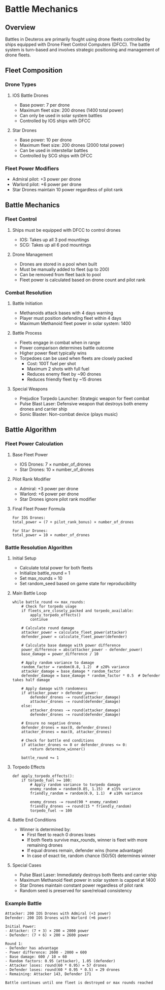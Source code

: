 # Battle Mechanics

## Overview
Battles in Deuteros are primarily fought using drone fleets controlled by ships equipped with Drone Fleet Control Computers (DFCC). The battle system is turn-based and involves strategic positioning and management of drone fleets.

## Fleet Composition

### Drone Types
1. IOS Battle Drones
   - Base power: 7 per drone
   - Maximum fleet size: 200 drones (1400 total power)
   - Can only be used in solar system battles
   - Controlled by IOS ships with DFCC

2. Star Drones
   - Base power: 10 per drone
   - Maximum fleet size: 200 drones (2000 total power)
   - Can be used in interstellar battles
   - Controlled by SCG ships with DFCC

### Fleet Power Modifiers
- Admiral pilot: +3 power per drone
- Warlord pilot: +6 power per drone
- Star Drones maintain 10 power regardless of pilot rank

## Battle Mechanics

### Fleet Control
1. Ships must be equipped with DFCC to control drones
   - IOS: Takes up all 3 pod mountings
   - SCG: Takes up all 6 pod mountings

2. Drone Management
   - Drones are stored in a pool when built
   - Must be manually added to fleet (up to 200)
   - Can be removed from fleet back to pool
   - Fleet power is calculated based on drone count and pilot rank

### Combat Resolution
1. Battle Initiation
   - Methanoids attack bases with 4 days warning
   - Player must position defending fleet within 4 days
   - Maximum Methanoid fleet power in solar system: 1400

2. Battle Process
   - Fleets engage in combat when in range
   - Power comparison determines battle outcome
   - Higher power fleet typically wins
   - Torpedoes can be used when fleets are closely packed
     - Cost: 100T fuel per shot
     - Maximum 2 shots with full fuel
     - Reduces enemy fleet by ~90 drones
     - Reduces friendly fleet by ~15 drones

3. Special Weapons
   - Prejudice Torpedo Launcher: Strategic weapon for fleet combat
   - Pulse Blast Laser: Defensive weapon that destroys both enemy drones and carrier ship
   - Sonic Blaster: Non-combat device (plays music)

## Battle Algorithm

### Fleet Power Calculation
1. Base Fleet Power
   - IOS Drones: 7 × number_of_drones
   - Star Drones: 10 × number_of_drones

2. Pilot Rank Modifier
   - Admiral: +3 power per drone
   - Warlord: +6 power per drone
   - Star Drones ignore pilot rank modifier

3. Final Fleet Power Formula
   ```
   For IOS Drones:
   total_power = (7 + pilot_rank_bonus) × number_of_drones
   
   For Star Drones:
   total_power = 10 × number_of_drones
   ```

### Battle Resolution Algorithm
1. Initial Setup
   - Calculate total power for both fleets
   - Initialize battle_round = 1
   - Set max_rounds = 10
   - Set random_seed based on game state for reproducibility

2. Main Battle Loop
   ```
   while battle_round <= max_rounds:
       # Check for torpedo usage
       if fleets_are_closely_packed and torpedo_available:
           apply_torpedo_effects()
           continue
       
       # Calculate round damage
       attacker_power = calculate_fleet_power(attacker)
       defender_power = calculate_fleet_power(defender)
       
       # Calculate base damage with power difference
       power_difference = abs(attacker_power - defender_power)
       base_damage = power_difference / 10
       
       # Apply random variance to damage
       random_factor = random(0.8, 1.2)  # ±20% variance
       attacker_damage = base_damage * random_factor
       defender_damage = base_damage * random_factor * 0.5  # Defender takes half damage
       
       # Apply damage with randomness
       if attacker_power > defender_power:
           defender_drones -= round(attacker_damage)
           attacker_drones -= round(defender_damage)
       else:
           attacker_drones -= round(attacker_damage)
           defender_drones -= round(defender_damage)
       
       # Ensure no negative drones
       defender_drones = max(0, defender_drones)
       attacker_drones = max(0, attacker_drones)
       
       # Check for battle end conditions
       if attacker_drones <= 0 or defender_drones <= 0:
           return determine_winner()
       
       battle_round += 1
   ```

3. Torpedo Effects
   ```
   def apply_torpedo_effects():
       if torpedo_fuel >= 100:
           # Apply random variance to torpedo damage
           enemy_random = random(0.85, 1.15)  # ±15% variance
           friendly_random = random(0.9, 1.1)  # ±10% variance
           
           enemy_drones -= round(90 * enemy_random)
           friendly_drones -= round(15 * friendly_random)
           torpedo_fuel -= 100
   ```

4. Battle End Conditions
   - Winner is determined by:
     - First fleet to reach 0 drones loses
     - If both fleets survive max_rounds, winner is fleet with more remaining drones
     - If equal drones remain, defender wins (home advantage)
     - In case of exact tie, random chance (50/50) determines winner

5. Special Cases
   - Pulse Blast Laser: Immediately destroys both fleets and carrier ship
   - Maximum Methanoid fleet power in solar system is capped at 1400
   - Star Drones maintain constant power regardless of pilot rank
   - Random seed is preserved for save/reload consistency

### Example Battle
```
Attacker: 200 IOS Drones with Admiral (+3 power)
Defender: 200 IOS Drones with Warlord (+6 power)

Initial Power:
- Attacker: (7 + 3) × 200 = 2000 power
- Defender: (7 + 6) × 200 = 2600 power

Round 1:
- Defender has advantage
- Power difference: 2600 - 2000 = 600
- Base damage: 600 / 10 = 60
- Random factors: 0.95 (attacker), 1.05 (defender)
- Attacker loses: round(60 * 0.95) = 57 drones
- Defender loses: round(60 * 0.95 * 0.5) = 29 drones
- Remaining: Attacker 143, Defender 171

Battle continues until one fleet is destroyed or max rounds reached
```
